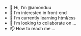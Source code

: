 - 👋 Hi, I’m @amonduu
- 👀 I’m interested in front-end
- 🌱 I’m currently learning html/css
- 💞️ I’m looking to collaborate on ...
- 📫 How to reach me ...

<!---
amonduu/amonduu is a ✨ special ✨ repository because its `README.md` (this file) appears on your GitHub profile.
You can click the Preview link to take a look at your changes.
--->

